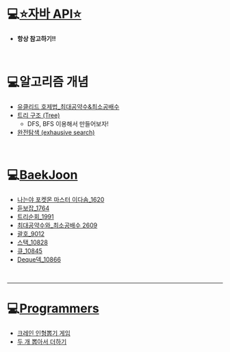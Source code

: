 # 💻[⭐자바 API⭐](https://docs.oracle.com/javase/8/docs/api/)

- **항상 참고하기!!**

<br>

# 💻알고리즘 개념

- [유클리드 호제법_최대공약수&최소공배수](https://github.com/mingyeungAA/Algorithm/blob/master/%EC%9C%A0%ED%81%B4%EB%A6%AC%EB%93%9C_%ED%98%B8%EC%A0%9C%EB%B2%95.md)
- [트리 구조 (Tree)](https://github.com/mingyeungAA/Algorithm/blob/master/%ED%8A%B8%EB%A6%AC%EA%B5%AC%EC%A1%B0.md)
  - DFS, BFS 이용해서 만들어보자!
- [완전탐색 (exhausive search)](https://github.com/mingyeungAA/Algorithm/blob/master/%EC%99%84%EC%A0%84%ED%83%90%EC%83%89.md)

<br>

# 💻[BaekJoon](https://www.acmicpc.net/)

- [나는야 포켓몬 마스터 이다솜_1620](https://github.com/mingyeungAA/Algorithm/blob/master/Poketmon_Master_1620/PoketMon.java)
- [듣보잡_1764](https://github.com/mingyeungAA/Algorithm/tree/master/NoLookNoSee_1764)
- [트리순회_1991](https://github.com/mingyeungAA/Algorithm/blob/master/TreeCircuit_1991/TreeCircuit.java)
- [최대공약수와_최소공배수 2609](https://github.com/mingyeungAA/Algorithm/blob/master/GCDandLCM_2609/GCDandLCM.java)
- [괄호_9012](https://github.com/mingyeungAA/Algorithm/blob/master/Parenthesis_9012/Parenthesis.java)
- [스택_10828](https://github.com/mingyeungAA/Algorithm/tree/master/Stack_10828)
- [큐_10845](https://github.com/mingyeungAA/Algorithm/tree/master/Queue_10845)
- [Deque덱_10866](https://github.com/mingyeungAA/Algorithm/tree/master/Queue_10845)

<br>

---

# 💻[Programmers](https://programmers.co.kr/)

- [크레인 인형뽑기 게임](https://github.com/mingyeungAA/Algorithm/blob/master/kakao_2019_winter_intership/CrainToy.java)
- [두 개 뽑아서 더하기](https://github.com/mingyeungAA/Algorithm/blob/master/MonthCodeChallenge_Season01/Pick_two_plus.java)

<br>